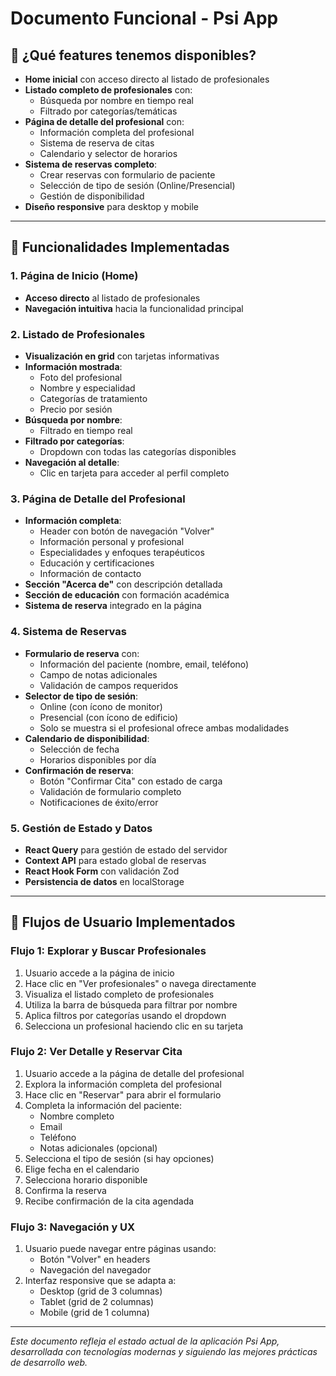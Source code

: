 # Documento Funcional - Psi App

## 🚀 ¿Qué features tenemos disponibles?

- **Home inicial** con acceso directo al listado de profesionales
- **Listado completo de profesionales** con:
  - Búsqueda por nombre en tiempo real
  - Filtrado por categorías/temáticas
- **Página de detalle del profesional** con:
  - Información completa del profesional
  - Sistema de reserva de citas
  - Calendario y selector de horarios
- **Sistema de reservas completo**:
  - Crear reservas con formulario de paciente
  - Selección de tipo de sesión (Online/Presencial)
  - Gestión de disponibilidad
- **Diseño responsive** para desktop y mobile

---

## 🎯 Funcionalidades Implementadas

### 1. **Página de Inicio (Home)**
- **Acceso directo** al listado de profesionales
- **Navegación intuitiva** hacia la funcionalidad principal

### 2. **Listado de Profesionales**
- **Visualización en grid** con tarjetas informativas
- **Información mostrada**:
  - Foto del profesional
  - Nombre y especialidad
  - Categorías de tratamiento
  - Precio por sesión
- **Búsqueda por nombre**:
  - Filtrado en tiempo real
- **Filtrado por categorías**:
  - Dropdown con todas las categorías disponibles
- **Navegación al detalle**:
  - Clic en tarjeta para acceder al perfil completo

### 3. **Página de Detalle del Profesional**
- **Información completa**:
  - Header con botón de navegación "Volver"
  - Información personal y profesional
  - Especialidades y enfoques terapéuticos
  - Educación y certificaciones
  - Información de contacto
- **Sección "Acerca de"** con descripción detallada
- **Sección de educación** con formación académica
- **Sistema de reserva** integrado en la página

### 4. **Sistema de Reservas**
- **Formulario de reserva** con:
  - Información del paciente (nombre, email, teléfono)
  - Campo de notas adicionales
  - Validación de campos requeridos
- **Selector de tipo de sesión**:
  - Online (con ícono de monitor)
  - Presencial (con ícono de edificio)
  - Solo se muestra si el profesional ofrece ambas modalidades
- **Calendario de disponibilidad**:
  - Selección de fecha
  - Horarios disponibles por día
- **Confirmación de reserva**:
  - Botón "Confirmar Cita" con estado de carga
  - Validación de formulario completo
  - Notificaciones de éxito/error

### 5. **Gestión de Estado y Datos**
- **React Query** para gestión de estado del servidor
- **Context API** para estado global de reservas
- **React Hook Form** con validación Zod
- **Persistencia de datos** en localStorage

---

## 🔄 Flujos de Usuario Implementados

### **Flujo 1: Explorar y Buscar Profesionales**
1. Usuario accede a la página de inicio
2. Hace clic en "Ver profesionales" o navega directamente
3. Visualiza el listado completo de profesionales
4. Utiliza la barra de búsqueda para filtrar por nombre
5. Aplica filtros por categorías usando el dropdown
6. Selecciona un profesional haciendo clic en su tarjeta

### **Flujo 2: Ver Detalle y Reservar Cita**
1. Usuario accede a la página de detalle del profesional
2. Explora la información completa del profesional
3. Hace clic en "Reservar" para abrir el formulario
4. Completa la información del paciente:
   - Nombre completo
   - Email
   - Teléfono
   - Notas adicionales (opcional)
5. Selecciona el tipo de sesión (si hay opciones)
6. Elige fecha en el calendario
7. Selecciona horario disponible
8. Confirma la reserva
9. Recibe confirmación de la cita agendada

### **Flujo 3: Navegación y UX**
1. Usuario puede navegar entre páginas usando:
   - Botón "Volver" en headers
   - Navegación del navegador
2. Interfaz responsive que se adapta a:
   - Desktop (grid de 3 columnas)
   - Tablet (grid de 2 columnas)
   - Mobile (grid de 1 columna)
---

*Este documento refleja el estado actual de la aplicación Psi App, desarrollada con tecnologías modernas y siguiendo las mejores prácticas de desarrollo web.* 